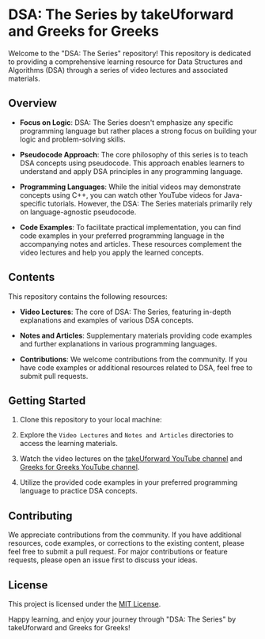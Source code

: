# DSA: The Series by takeUforward and Greeks for Greeks

Welcome to the "DSA: The Series" repository! This repository is dedicated to providing a comprehensive learning resource for Data Structures and Algorithms (DSA) through a series of video lectures and associated materials.

## Overview

- **Focus on Logic**: DSA: The Series doesn't emphasize any specific programming language but rather places a strong focus on building your logic and problem-solving skills.

- **Pseudocode Approach**: The core philosophy of this series is to teach DSA concepts using pseudocode. This approach enables learners to understand and apply DSA principles in any programming language.

- **Programming Languages**: While the initial videos may demonstrate concepts using C++, you can watch other YouTube videos for Java-specific tutorials. However, the DSA: The Series materials primarily rely on language-agnostic pseudocode.

- **Code Examples**: To facilitate practical implementation, you can find code examples in your preferred programming language in the accompanying notes and articles. These resources complement the video lectures and help you apply the learned concepts.

## Contents

This repository contains the following resources:

- **Video Lectures**: The core of DSA: The Series, featuring in-depth explanations and examples of various DSA concepts.

- **Notes and Articles**: Supplementary materials providing code examples and further explanations in various programming languages.

- **Contributions**: We welcome contributions from the community. If you have code examples or additional resources related to DSA, feel free to submit pull requests.

## Getting Started

1. Clone this repository to your local machine:

2. Explore the `Video Lectures` and `Notes and Articles` directories to access the learning materials.

3. Watch the video lectures on the [takeUforward YouTube channel](https://www.youtube.com/takeUforward) and [Greeks for Greeks YouTube channel](https://www.youtube.com/GreeksforGreeks).

4. Utilize the provided code examples in your preferred programming language to practice DSA concepts.

## Contributing

We appreciate contributions from the community. If you have additional resources, code examples, or corrections to the existing content, please feel free to submit a pull request. For major contributions or feature requests, please open an issue first to discuss your ideas.

## License

This project is licensed under the [MIT License](LICENSE).

Happy learning, and enjoy your journey through "DSA: The Series" by takeUforward and Greeks for Greeks!


